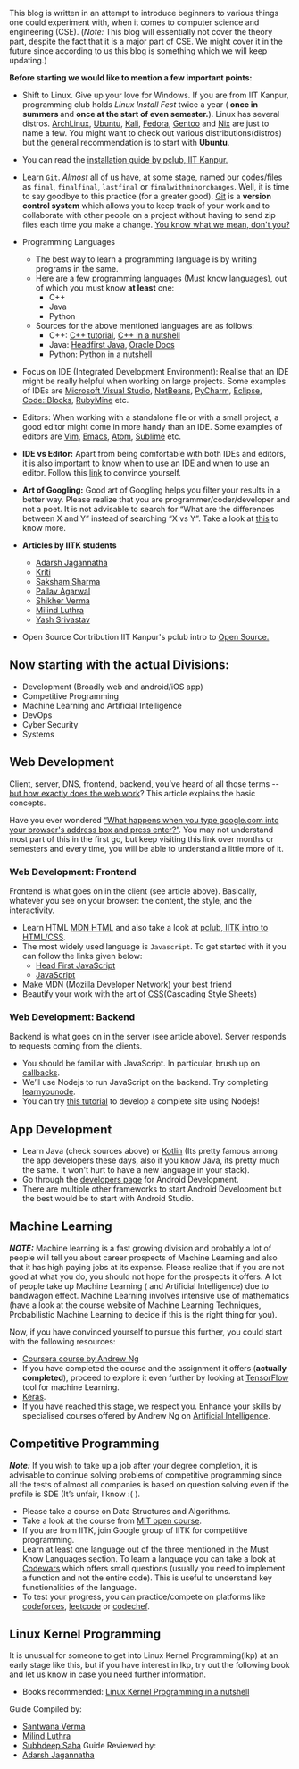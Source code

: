 This blog is written in an attempt to introduce beginners to various
things one could experiment with, when it comes to computer science and
engineering (CSE). (<em>Note:</em> This blog will essentially not cover the
theory part, despite the fact that it is a major part of CSE.
We might cover it in the future since according to us this blog is
something which we will keep updating.)

<b>Before starting we would like to mention a few important points:</b>

* Shift to Linux. Give up your love for Windows. If you are from IIT
	Kanpur, programming club holds <em>Linux Install Fest</em> twice a year (<b> once in summers </b> and <b> once at the start of even semester.</b>).
	Linux has several distros. [ArchLinux](https://www.ubuntu.com/), [Ubuntu](https://www.ubuntu.com/), [Kali](https://www.kali.org/), [Fedora](https://getfedora.org/),
	[Gentoo](https://www.gentoo.org/) and [Nix](https://nixos.org/) are just to name a few. You might want
	to check out various distributions(distros) but the
	general recommendation is to start with <b>Ubuntu</b>.
* You can read the [installation guide by pclub, IIT Kanpur.](http://pclub.in/installfest17/2017/01/06/installfest.html)
* Learn `Git`. <em>Almost</em> all of us have, at some stage, named our
	codes/files as `final`, `finalfinal`, `lastfinal` or
	`finalwithminorchanges`. Well, it is time to say goodbye to this
	practice (for a greater good). [Git](https://git-scm.com/) is a <b>version control
	system</b> which allows you to keep track of your work and to collaborate with other people on a project without having to
	send zip files each time you make a change.
	[You know what we mean, don't you?](https://i.redd.it/05b6u19pseoz.png)
* Programming Languages
	* The best way to learn a programming language is by writing programs in the same.
	* Here are a few programming languages (Must know languages), out of which you must know
		<b>at least</b> one:
		* C++
		* Java
		* Python
	* Sources for the above mentioned languages are as follows:
		* C++: [C++ tutorial](http://www.cplusplus.com/doc/tutorial/), [C++ in a nutshell](http://shop.oreilly.com/product/9780596002985.do)
		* Java: [Headfirst Java](https://www.oreilly.com/library/view/head-first-java/0596009208/), [Oracle Docs](https://docs.oracle.com/javase/tutorial/)
		* Python: [Python in a nutshell](http://shop.oreilly.com/product/9780596001889.do)
* Focus on IDE (Integrated Development Environment): Realise that an IDE
	might be really helpful when working on large projects. Some examples of
	IDEs are [Microsoft Visual Studio](https://visualstudio.microsoft.com/), [NetBeans](https://netbeans.org/), [PyCharm](https://www.jetbrains.com/pycharm/), [Eclipse](https://eclipse.org),
	[Code::Blocks](http://www.codeblocks.org/), [RubyMine](https://www.jetbrains.com/ruby/) etc.
* Editors: When working with a standalone file or with a small project, a
	good editor might come in more handy than an IDE. Some examples of
	editors are
	[Vim](https://www.vim.org/), [Emacs](https://www.gnu.org/software/emacs/), [Atom](https://atom.io/), [Sublime](https://www.sublimetext.com/) etc.
* <b>IDE vs Editor:</b> Apart from being comfortable with both IDEs and
	editors, it is also important to know when to use an IDE and when to
	use an editor. Follow this [link](https://spin.atomicobject.com/2015/12/22/ide-vs-text-editor/) to convince yourself.
* <b>Art of Googling:</b> Good art of Googling helps you filter your results in a better way. Please realize that you are programmer/coder/developer and not a poet. It is not advisable to search for “What are the differences between X and Y” instead of searching “X vs Y”. Take a look at [this](https://support.google.com/websearch/answer/2466433) to know more.
* <b>Articles by IITK students</b>
	* [Adarsh Jagannatha](https://hackmaster.in/blog/)
	* [Kriti](https://kritij16.wordpress.com/category/computer-science/)
	* [Saksham Sharma](https://sakshamsharma.com/)
	* [Pallav Agarwal](https://www.varstack.com/)
	* [Shikher Verma](http://shikherverma.com/blog/)
	* [Milind Luthra](http://blog.milindl.org/)
	* [Yash Srivastav](https://yashsriv.org/blog)

* Open Source Contribution
	IIT Kanpur's pclub intro to [Open Source.](https://docs.google.com/presentation/d/1KfPetssdOhPiIsDBf_e_IT6HZOPrLMqAPAVzTzAAClg/edit?usp=sharing)

## Now starting with the actual Divisions:

* Development (Broadly web and android/iOS app)
* Competitive Programming
* Machine Learning and Artificial Intelligence
* DevOps
* Cyber Security
* Systems

## Web Development

Client, server, DNS, frontend, backend, you’ve heard of all those terms -- [but how exactly does the web work](https://developer.mozilla.org/en-US/docs/Learn/Getting_started_with_the_web/How_the_Web_works)? This article explains the basic concepts.

Have you ever wondered [“What happens when you type google.com into your browser's address box and press enter?”](https://github.com/alex/what-happens-when). You may not understand most part of this in the first go, but keep visiting this link over months or semesters and every time, you will be able to understand a little more of it.

### Web Development: Frontend

Frontend is what goes on in the client (see article above). Basically, whatever you see on your browser: the content, the style, and the interactivity.

* Learn HTML [MDN HTML](https://developer.mozilla.org/en-US/docs/Learn/HTML) and also take a look at [pclub, IITK intro to HTML/CSS](https://docs.google.com/presentation/d/1X954pXQTwFQpuHGjTU952-1uwwMtRvo4nHUM6xQUosg/edit#slide=id.p).
* The most widely used language is `Javascript`. To get started with it you can follow the links given below:
	* [Head First JavaScript](https://www.oreilly.com/library/view/head-first-javascript/9781449340124/)
	* [JavaScript](https://developer.mozilla.org/en-US/docs/Web/JavaScript/Guide)
* Make MDN (Mozilla Developer Network) your best friend
* Beautify your work with the art of [CSS](https://html.com/css/)(Cascading Style Sheets)

### Web Development: Backend

Backend is what goes on in the server (see article above). Server responds to requests coming from the clients.
* You should be familiar with JavaScript. In particular, brush up on [callbacks](https://codeburst.io/javascript-what-the-heck-is-a-callback-aba4da2deced?gi=fecf64f018ae).
* We’ll use Nodejs to run JavaScript on the backend. Try completing [learnyounode](https://github.com/workshopper/learnyounode).
* You can try [this tutorial](https://developer.mozilla.org/en-US/docs/Learn/Server-side/Express_Nodejs) to develop a complete site using Nodejs!

## App Development

* Learn Java (check sources above) or [Kotlin](https://kotlinlang.org) (Its pretty famous among the app developers these
	days, also if you know Java, its pretty much the same. It won't hurt
	to have a new language in your stack).
* Go through the [developers page](https://developer.android.com/) for Android Development.
* There are multiple other frameworks to start Android Development but
	the best would be to start with Android Studio.

## Machine Learning

<b><em>NOTE:</em></b> Machine learning is a fast growing division and probably a lot of people will tell you about career prospects of Machine Learning and also that it has high paying jobs at its expense. Please realize that if you are not good at what you do, you should not hope for the prospects it offers. A lot of people take up Machine Learning ( and Artificial Intelligence) due to bandwagon effect. Machine Learning involves intensive use of mathematics (have a look at the course website of Machine Learning Techniques, Probabilistic Machine Learning to decide if this is the right thing for you).

Now, if you have convinced yourself to pursue this further, you could
start with the following resources:

* [Coursera course by Andrew Ng](https://www.coursera.org/learn/machine-learning)
* If you have completed the course and the assignment it offers
	(<b>actually completed</b>), proceed to explore it even further by looking
	at [TensorFlow](https://www.tensorflow.org/get_started/) tool for machine Learning.
* [Keras](https://keras.io).
* If you have reached this stage, we respect you. Enhance your skills by specialised courses offered by Andrew Ng on [Artificial Intelligence](https://www.deeplearning.ai).

## Competitive Programming

<b><em>Note:</em></b> If you wish to take up a job after your degree completion, it is advisable to continue solving problems of competitive programming since all the tests of almost all companies is based on question solving even if the profile is SDE (It’s unfair, I know :( ).

* Please take a course on Data Structures and Algorithms.
* Take a look at the course from [MIT open course](https://ocw.mit.edu/courses/electrical-engineering-and-computer-science/6-006-introduction-to-algorithms-fall-2011/).
* If you are from IITK, join Google group of IITK for competitive programming.
* Learn at least one language out of the three mentioned in the Must Know Languages section. To learn a language you can take a look at [Codewars](https://www.codewars.com/dashboard) which offers small questions (usually you need to implement a function and not the entire code). This is useful to understand key functionalities of the language.
* To test your progress, you can practice/compete on platforms like
	[codeforces](https://codeforces.com/), [leetcode](https://leetcode.com/) or [codechef](https://www.codechef.com/).

## Linux Kernel Programming

It is unusual for someone to get into Linux Kernel Programming(lkp) at an
early stage like this, but if you have interest in lkp, try out the
following book and let us know in case you need further information.
* Books recommended: [Linux Kernel Programming in a nutshell](http://www.kroah.com/lkn/)


Guide Compiled by:
* [Santwana Verma](https://santwana.org/)
* [Milind Luthra](http://milindl.org/)
* [Subhdeep Saha](https://subhdeep.org/)
Guide Reviewed by:
* [Adarsh Jagannatha](https://hackmaster.in/blog/about/)
